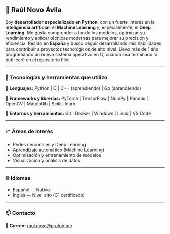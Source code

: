 ## 🧠 Raúl Novo Ávila

Soy **desarrollador especializado en Python**, con un fuerte interés en la **inteligencia artificial**, el **Machine Learning** y, especialmente, el **Deep Learning**.
Me gusta comprender a fondo los modelos, optimizar su rendimiento y aplicar técnicas modernas para mejorar su precisión y eficiencia.
Resido en **España** y busco seguir desarrollando mis habilidades para contribuir a proyectos tecnológicos de alto nivel.
Llevo más de 1 año programando un nuevo sistema operativo en C, cuando sea terminado lo publicaré en el repositorio Flint

---

### 🚀 Tecnologías y herramientas que utilizo

🐍 **Lenguajes:**
Python | C | C++ (aprendiendo) | Go (aprendiendo)

🧠 **Frameworks y librerías:**
PyTorch | TensorFlow | NumPy | Pandas | OpenCV | Matplotlib | Scikit-learn

🧰 **Entornos y herramientas:**
Git | Docker | Windows | Linux | VS Code

---

### 📈 Áreas de interés

* Redes neuronales y Deep Learning
* Aprendizaje automático (Machine Learning)
* Optimización y entrenamiento de modelos
* Visualización y análisis de datos

---

### 🌐 Idiomas

* Español — Nativo
* Inglés — Nivel alto (C1 certificado)

---

### 📫 Contacto

📧 **Correo:** [raul.novo@proton.me](mailto:raul.novo@proton.me)

